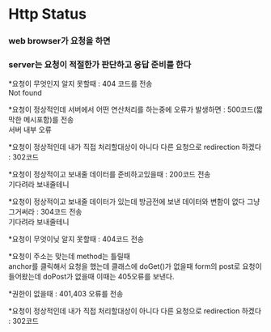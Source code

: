 # Http Status  

### web browser가 요청을 하면

### server는 요청이 적절한가 판단하고 응답 준비를 한다

*요청이 무엇인지 알지 못할때 : 404 코드를 전송  
Not found

*요청이 정상적인데 서버에서 어떤 연산처리를 하는중에 오류가 발생하면 : 500코드(짧막한 메시포함)를 전송  
서버 내부 오류

*요청이 정상적인데 내가 직접 처리할대상이 아니다 다른 요청으로 redirection 하겠다 : 302코드

*요청이 정상적이고 보내줄 데이터를 준비하고있을때 : 200코드 전송  
기다려라 보내줄테니

*요청이 정상적이고 보내줄 데이터가 있는데 방금전에 보낸 데이터와 변함이 없다 그냥 그거써라 : 304코드 전송  
기다려라 보내줄테니

*요청이 무엇이닞 알지 못할때 : 404코드 전송

*요청이 주소는 맞는데 method는 틀릴때  
anchor를 클릭해서 요청을 했는데 클래스에 doGet()가 없을때
form의 post로 요청이 들어왔는데 doPost가 없을때 이때는 405오류를 보낸다.

*권한이 없을때 : 401,403 오류를 전송


*요청이 정상적인데 내가 직접 처리할대상이 아니다 다른 요청으로 redirection 하겠다 : 302코드

